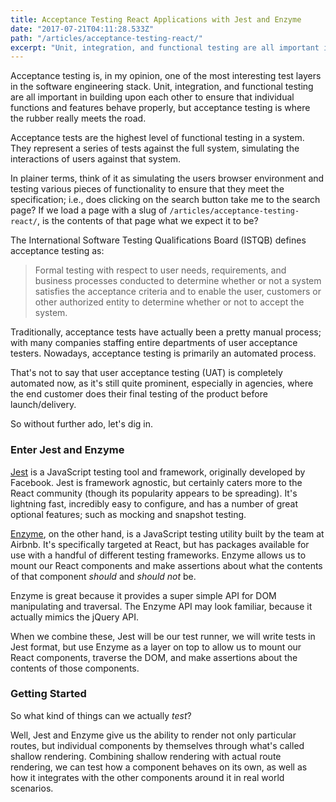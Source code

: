```yaml
---
title: Acceptance Testing React Applications with Jest and Enzyme
date: "2017-07-21T04:11:28.533Z"
path: "/articles/acceptance-testing-react/"
excerpt: "Unit, integration, and functional testing are all important in building upon each other to ensure that individual functions and features behave properly, but acceptance testing is where the rubber really meets the road."
---
```


Acceptance testing is, in my opinion, one of the most interesting test layers in the software engineering stack. Unit, integration, and functional testing are all important in building upon each other to ensure that individual functions and features behave properly, but acceptance testing is where the rubber really meets the road.

Acceptance tests are the highest level of functional testing in a system. They represent a series of tests against the full system, simulating the interactions of users against that system. 

In plainer terms, think of it as simulating the users browser environment and testing various pieces of functionality to ensure that they meet the specification; i.e., does clicking on the search button take me to the search page? If we load a page with a slug of `/articles/acceptance-testing-react/`, is the contents of that page what we expect it to be?

The International Software Testing Qualifications Board (ISTQB) defines acceptance testing as:
> Formal testing with respect to user needs, requirements, and business processes conducted to determine  whether or not a system satisfies the acceptance criteria and to enable the user, customers or other authorized entity to determine whether or not to accept the system.

Traditionally, acceptance tests have actually been a pretty manual process; with many companies staffing entire departments of user acceptance testers. Nowadays, acceptance testing is primarily an automated process.

That's not to say that user acceptance testing (UAT) is completely automated now, as it's still quite prominent, especially in agencies, where the end customer does their final testing of the product before launch/delivery.

So without further ado, let's dig in.

### Enter Jest and Enzyme

[Jest](https://facebook.github.io/jest/) is a JavaScript testing tool and framework, originally developed by Facebook. Jest is framework agnostic, but certainly caters more to the React community (though its popularity appears to be spreading). It's lightning fast, incredibly easy to configure, and has a number of great optional features; such as mocking and snapshot testing.

[Enzyme](http://airbnb.io/enzyme/), on the other hand, is a JavaScript testing utility built by the team at Airbnb. It's specifically targeted at React, but has packages available for use with a handful of different testing frameworks. Enzyme allows us to mount our React components and make assertions about what the contents of that component *should* and *should not* be.

Enzyme is great because it provides a super simple API for DOM manipulating and traversal. The Enzyme API may look familiar, because it actually mimics the jQuery API.

When we combine these, Jest will be our test runner, we will write tests in Jest format, but use Enzyme as a layer on top to allow us to mount our React components, traverse the DOM, and make assertions about the contents of those components.

### Getting Started

So what kind of things can we actually *test*?

Well, Jest and Enzyme give us the ability to render not only particular routes, but individual components by themselves through what's called shallow rendering. Combining shallow rendering with actual route rendering, we can test how a component behaves on its own, as well as how it integrates with the other components around it in real world scenarios.